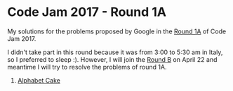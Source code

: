 Code Jam 2017 - Round 1A
========
My solutions for the problems proposed by Google in the [Round 1A](https://code.google.com/codejam/contest/5304486/dashboard) of Code Jam 2017.

I didn't take part in this round because it was from 3:00 to 5:30 am in Italy, so I preferred to sleep :). 
However, I will join the [Round B](https://code.google.com/codejam/schedule) on April 22 and meantime I will try to resolve the problems of round 1A.
 
1. [Alphabet Cake](https://code.google.com/codejam/contest/5304486/dashboard#s=p0)
